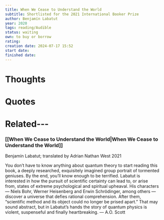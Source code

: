 ```yaml
---
title: When We Cease to Understand the World
subtitle: Shortlisted for the 2021 International Booker Prize
author: Benjamín Labatut
year: 2020
tags: reading/Audible
status: waiting
own: to buy or borrow
rating: 
creation date: 2024-07-17 15:52
start date: 
finished date: 
---
```

# Thoughts  
  
# Quotes  
  
# Related---  
  
### [[When We Cease to Understand the World|When We Cease to Understand the World]]  
  
Benjamín Labatut; translated by Adrian Nathan West 2021  
  
You don’t have to know anything about quantum theory to start reading this book, a deeply researched, exquisitely imagined group portrait of tormented geniuses. By the end, you’ll know enough to be terrified. Labatut is interested in how the pursuit of scientific certainty can lead to, or arise from, states of extreme psychological and spiritual upheaval. His characters — Niels Bohr, Werner Heisenberg and Erwin Schrödinger, among others — discover a universe that defies rational comprehension. After them, “scientific method and its object could no longer be prised apart.” That may sound abstract, but in Labatut’s hands the story of quantum physics is violent, suspenseful and finally heartbreaking. — A.O. Scott  
  
  
